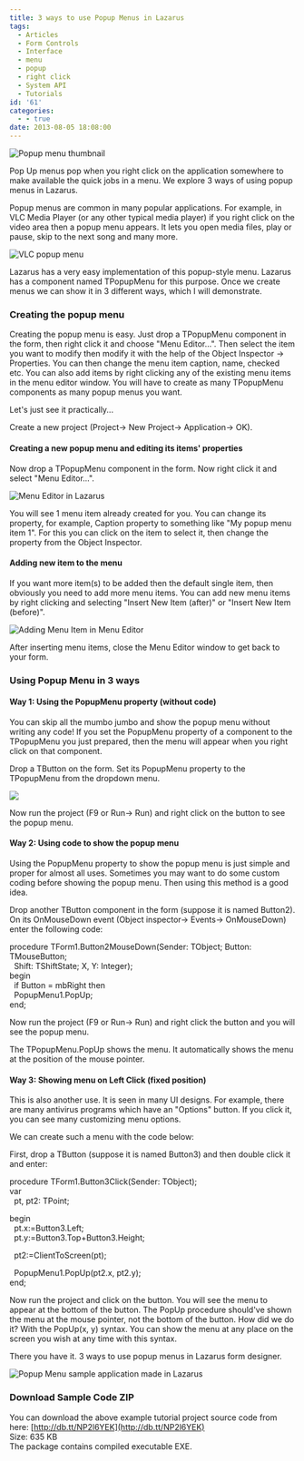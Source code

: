 ```yaml
---
title: 3 ways to use Popup Menus in Lazarus
tags:
  - Articles
  - Form Controls
  - Interface
  - menu
  - popup
  - right click
  - System API
  - Tutorials
id: '61'
categories:
  - - true
date: 2013-08-05 18:08:00
---
```


![Popup menu thumbnail](3-ways-to-use-popup-menus-in-lazarus/popup-menu-thumb.jpg "Popup menu thumbnail")

Pop Up menus pop when you right click on the application somewhere to make available the quick jobs in a menu. We explore 3 ways of using popup menus in Lazarus.
<!-- more -->
  
Popup menus are common in many popular applications. For example, in VLC Media Player (or any other typical media player) if you right click on the video area then a popup menu appears. It lets you open media files, play or pause, skip to the next song and many more.  

![VLC popup menu](3-ways-to-use-popup-menus-in-lazarus/vlc-popupmenu.gif "VLC popup menu")

  
Lazarus has a very easy implementation of this popup-style menu. Lazarus has a component named TPopupMenu for this purpose. Once we create menus we can show it in 3 different ways, which I will demonstrate.  
  
  

### Creating the popup menu

Creating the popup menu is easy. Just drop a TPopupMenu component in the form, then right click it and choose "Menu Editor...". Then select the item you want to modify then modify it with the help of the Object Inspector -> Properties. You can then change the menu item caption, name, checked etc. You can also add items by right clicking any of the existing menu items in the menu editor window. You will have to create as many TPopupMenu components as many popup menus you want.  
  
Let's just see it practically...  
  
Create a new project (Project-> New Project-> Application-> OK).  
  

#### Creating a new popup menu and editing its items' properties

  
Now drop a TPopupMenu component in the form. Now right click it and select "Menu Editor...".  
  

![Menu Editor in Lazarus](3-ways-to-use-popup-menus-in-lazarus/popupmenu-editor.gif "Menu Editor in Lazarus")

  
  
You will see 1 menu item already created for you. You can change its property, for example, Caption property to something like "My popup menu item 1". For this you can click on the item to select it, then change the property from the Object Inspector.  
  

#### Adding new item to the menu

  
If you want more item(s) to be added then the default single item, then obviously you need to add more menu items. You can add new menu items by right clicking and selecting "Insert New Item (after)" or "Insert New Item (before)".  
  

![Adding Menu Item in Menu Editor](3-ways-to-use-popup-menus-in-lazarus/popupmenu-add-new-item.gif "Adding Menu Item in Menu Editor")

  
  
After inserting menu items, close the Menu Editor window to get back to your form.  
  

### Using Popup Menu in 3 ways

  

#### Way 1: Using the PopupMenu property (without code)

You can skip all the mumbo jumbo and show the popup menu without writing any code! If you set the PopupMenu property of a component to the TPopupMenu you just prepared, then the menu will appear when you right click on that component.  
  
Drop a TButton on the form. Set its PopupMenu property to the TPopupMenu from the dropdown menu.  
  

![](3-ways-to-use-popup-menus-in-lazarus/popupmenu-properties.gif)

  
Now run the project (F9 or Run-> Run) and right click on the button to see the popup menu.  
  

#### Way 2: Using code to show the popup menu

Using the PopupMenu property to show the popup menu is just simple and proper for almost all uses. Sometimes you may want to do some custom coding before showing the popup menu. Then using this method is a good idea.  
  
Drop another TButton component in the form (suppose it is named Button2). On its OnMouseDown event (Object inspector-> Events-> OnMouseDown) enter the following code:  

procedure TForm1.Button2MouseDown(Sender: TObject; Button: TMouseButton;  
  Shift: TShiftState; X, Y: Integer);  
begin  
  if Button = mbRight then  
  PopupMenu1.PopUp;  
end;

  
Now run the project (F9 or Run-> Run) and right click the button and you will see the popup menu.  
  
The TPopupMenu.PopUp shows the menu. It automatically shows the menu at the position of the mouse pointer.

#### Way 3: Showing menu on Left Click (fixed position)

This is also another use. It is seen in many UI designs. For example, there are many antivirus programs which have an "Options" button. If you click it, you can see many customizing menu options.  
  
We can create such a menu with the code below:  
  
First, drop a TButton (suppose it is named Button3) and then double click it and enter:  
  

procedure TForm1.Button3Click(Sender: TObject);  
var  
  pt, pt2: TPoint;  
  
begin  
  pt.x:=Button3.Left;  
  pt.y:=Button3.Top+Button3.Height;  
  
  pt2:=ClientToScreen(pt);  
  
  PopupMenu1.PopUp(pt2.x, pt2.y);  
end;

  
Now run the project and click on the button. You will see the menu to appear at the bottom of the button. The PopUp procedure should've shown the menu at the mouse pointer, not the bottom of the button. How did we do it? With the PopUp(x, y) syntax. You can show the menu at any place on the screen you wish at any time with this syntax.  
  
There you have it. 3 ways to use popup menus in Lazarus form designer.  
  

![Popup Menu sample application made in Lazarus](3-ways-to-use-popup-menus-in-lazarus/popupmenu-code-lazarus.gif "Popup Menu sample application made in Lazarus")

  

### Download Sample Code ZIP

You can download the above example tutorial project source code from here: [http://db.tt/NP2l6YEK](http://db.tt/NP2l6YEK)  
Size: 635 KB  
The package contains compiled executable EXE.
